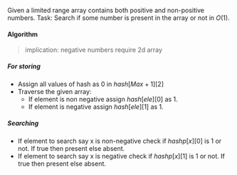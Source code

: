 Given a limited range array contains both positive and non-positive numbers. Task: Search if some number is present in the array or not in $O(1)$.

#### Algorithm
>implication: negative numbers require 2d array
##### For storing
* Assign all values of hash as 0 in $hash[Max+1][2]$
* Traverse the given array:
	* If element is non negative assign $hash[ele][0]$ as 1.
	* If element is negative assign $hash[ele][1]$ as 1.

##### Searching
* If element to search say x is non-negative check if $hashp[x][0]$ is 1 or not. If true then present else absent.
* If element to search say x is negative check if $hashp[x][1]$ is 1 or not. If true then present else absent.

